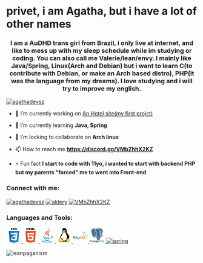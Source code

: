 <h1>privet, i am Agatha, but i have a lot of other names</h1>
<h3 align="center">I am a AuDHD trans girl from Brazil, i only live at internet, and like to mess up with my sleep schedule while im studying or coding. You can also call me Valerie/lean/envy. I mainly like Java/Spring, Linux(Arch and Debian) but i want to learn C(to contribute with Debian, or make an Arch based distro), PHP(it was the language from my dreams). I love studying and i will try to improve my english.</h3>

<p align="left"> <a href="https://twitter.com/agathadevsz" target="blank"><img src="https://img.shields.io/twitter/follow/agathadevsz?logo=twitter&style=for-the-badge" alt="agathadevsz" /></a> </p>

- 🔭 I’m currently working on [An Hotel site(my first projct)](https://github.com/leanpaganism/villa3lagos)

- 🌱 I’m currently learning **Java, Spring**

- 👯 I’m looking to collaborate on **Arch linux**

- 📫 How to reach me **https://discord.gg/VMbZhhX2KZ**

- ⚡ Fun fact **I start to code with 11yo, i wanted to start with backend PHP but my parents "forced" me to went into Front-end**

<h3 align="left">Connect with me:</h3>
<p align="left">
<a href="https://twitter.com/agathadevsz" target="blank"><img align="center" src="https://raw.githubusercontent.com/rahuldkjain/github-profile-readme-generator/master/src/images/icons/Social/twitter.svg" alt="agathadevsz" height="30" width="40" /></a>
<a href="https://linkedin.com/in/aklery" target="blank"><img align="center" src="https://raw.githubusercontent.com/rahuldkjain/github-profile-readme-generator/master/src/images/icons/Social/linked-in-alt.svg" alt="aklery" height="30" width="40" /></a>
<a href="https://discord.gg/VMbZhhX2KZ" target="blank"><img align="center" src="https://raw.githubusercontent.com/rahuldkjain/github-profile-readme-generator/master/src/images/icons/Social/discord.svg" alt="VMbZhhX2KZ" height="30" width="40" /></a>
</p>

<h3 align="left">Languages and Tools:</h3>
<p align="left"> <a href="https://www.w3schools.com/css/" target="_blank" rel="noreferrer"> <img src="https://raw.githubusercontent.com/devicons/devicon/master/icons/css3/css3-original-wordmark.svg" alt="css3" width="40" height="40"/> </a> <a href="https://www.w3.org/html/" target="_blank" rel="noreferrer"> <img src="https://raw.githubusercontent.com/devicons/devicon/master/icons/html5/html5-original-wordmark.svg" alt="html5" width="40" height="40"/> </a> <a href="https://www.java.com" target="_blank" rel="noreferrer"> <img src="https://raw.githubusercontent.com/devicons/devicon/master/icons/java/java-original.svg" alt="java" width="40" height="40"/> </a> <a href="https://www.linux.org/" target="_blank" rel="noreferrer"> <img src="https://raw.githubusercontent.com/devicons/devicon/master/icons/linux/linux-original.svg" alt="linux" width="40" height="40"/> </a> <a href="https://www.mysql.com/" target="_blank" rel="noreferrer"> <img src="https://raw.githubusercontent.com/devicons/devicon/master/icons/mysql/mysql-original-wordmark.svg" alt="mysql" width="40" height="40"/> </a> <a href="https://www.postgresql.org" target="_blank" rel="noreferrer"> <img src="https://raw.githubusercontent.com/devicons/devicon/master/icons/postgresql/postgresql-original-wordmark.svg" alt="postgresql" width="40" height="40"/> </a> <a href="https://spring.io/" target="_blank" rel="noreferrer"> <img src="https://www.vectorlogo.zone/logos/springio/springio-icon.svg" alt="spring" width="40" height="40"/> </a> </p>

<p><img align="center" src="https://github-readme-stats.vercel.app/api/top-langs?username=leanpaganism&show_icons=true&theme=dark&locale=en&layout=compact" alt="leanpaganism" /></p>
